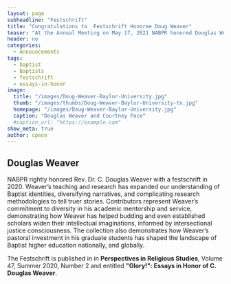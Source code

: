 ```yaml
---
layout: page
subheadline: "Festschrift"
title: "Congratulations to  Festschrift Honoree Doug Weaver"
teaser: "At the Annual Meeting on May 17, 2021 NABPR honored Douglas Weaver of Baylor University with a Festschrift."
header: no
categories:
  - Announcements
tags:
  - baptist
  - Baptists
  - festschrift
  - essays-in-honor
image:
  title: "/images/Doug-Weaver-Baylor-University.jpg"
  thumb: "/images/thumbs/Doug-Weaver-Baylor-University-tn.jpg"
  homepage: "/images/Doug-Weaver-Baylor-University.jpg"
  caption: "Douglas Weaver and Courtney Pace"
  #caption_url: "https://example.com"
show_meta: true
author: cpace
---
```

## Douglas Weaver
NABPR rightly honored Rev. Dr. C. Douglas Weaver with a festschrift in 2020. Weaver’s teaching and research has expanded our understanding of Baptist identities, diversifying narratives, and complicating research methodologies to tell truer stories. Contributors represent Weaver’s commitment to diversity in his academic mentorship and service, demonstrating how Weaver has helped budding and even established scholars widen their intellectual imaginations, informed by intersectional justice consciousness. The collection also demonstrates how Weaver’s pastoral investment in his graduate students has shaped the landscape of Baptist higher education nationally, and globally.

The Festschrift is published in in **Perspectives in Religious Studies**, Volume 47, Summer 2020, Number 2 and entitled **"Glory!": Essays in Honor of C. Douglas Weaver**.
